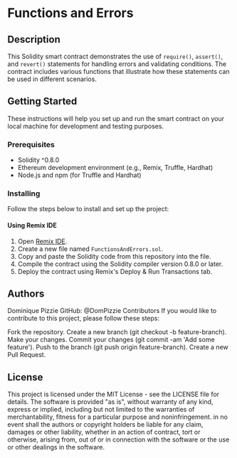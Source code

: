 # Functions and Errors 

## Description

This Solidity smart contract demonstrates the use of `require()`, `assert()`, and `revert()` statements for handling errors and validating conditions. The contract includes various functions that illustrate how these statements can be used in different scenarios.

## Getting Started

These instructions will help you set up and run the smart contract on your local machine for development and testing purposes.

### Prerequisites

- Solidity ^0.8.0
- Ethereum development environment (e.g., Remix, Truffle, Hardhat)
- Node.js and npm (for Truffle and Hardhat)

### Installing

Follow the steps below to install and set up the project:

#### Using Remix IDE

1. Open [Remix IDE](https://remix.ethereum.org/).
2. Create a new file named `FunctionsAndErrors.sol`.
3. Copy and paste the Solidity code from this repository into the file.
4. Compile the contract using the Solidity compiler version 0.8.0 or later.
5. Deploy the contract using Remix's Deploy & Run Transactions tab.

## Authors
Dominique Pizzie
GitHub: @DomPizzie
Contributors
If you would like to contribute to this project, please follow these steps:

Fork the repository.
Create a new branch (git checkout -b feature-branch).
Make your changes.
Commit your changes (git commit -am 'Add some feature').
Push to the branch (git push origin feature-branch).
Create a new Pull Request.
## License
This project is licensed under the MIT License - see the LICENSE file for details.
The software is provided "as is", without warranty of any kind, express or
implied, including but not limited to the warranties of merchantability,
fitness for a particular purpose and noninfringement. in no event shall the
authors or copyright holders be liable for any claim, damages or other
liability, whether in an action of contract, tort or otherwise, arising from,
out of or in connection with the software or the use or other dealings in the
software.
